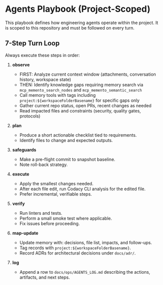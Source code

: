 # Agents Playbook (Project-Scoped)

This playbook defines how engineering agents operate within the project. It is scoped to this repository and must be followed on every turn.

## 7-Step Turn Loop

Always execute these steps in order:

1. **observe**
   - FIRST: Analyze current context window (attachments, conversation history, workspace state)
   - THEN: Identify knowledge gaps requiring memory search via `mcp_memento_search_nodes` and `mcp_memento_semantic_search`
   - Call memory tools with tags including `project:${workspaceFolderBasename}` for specific gaps only
   - Gather current repo status, open PRs, recent changes as needed
   - Read impacted files and constraints (security, quality gates, protocols)

1. **plan**
   - Produce a short actionable checklist tied to requirements.
   - Identify files to change and expected outputs.

1. **safeguards**
   - Make a pre-flight commit to snapshot baseline.
   - Note roll-back strategy.

1. **execute**
   - Apply the smallest changes needed.
   - After each file edit, run Codacy CLI analysis for the edited file.
   - Prefer incremental, verifiable steps.

1. **verify**
   - Run linters and tests.
   - Perform a small smoke test where applicable.
   - Fix issues before proceeding.

1. **map-update**
   - Update memory with: decisions, file list, impacts, and follow-ups.
   - Tag records with `project:${workspaceFolderBasename}`.
   - Record ADRs for architectural decisions under `docs/adr/`.

1. **log**
   - Append a row to `docs/ops/AGENTS_LOG.md` describing the actions, artifacts, and next steps.
